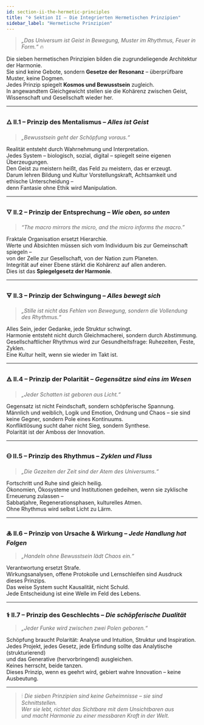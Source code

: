 ```yaml
---
id: section-ii-the-hermetic-principles
title: "🜍 Sektion II – Die Integrierten Hermetischen Prinzipien"
sidebar_label: "Hermetische Prinzipien"
---
```


> _„Das Universum ist Geist in Bewegung, Muster im Rhythmus, Feuer in Form.“_ 🔥

Die sieben hermetischen Prinzipien bilden die zugrundeliegende Architektur der Harmonie.  
Sie sind keine Gebote, sondern **Gesetze der Resonanz** – überprüfbare Muster, keine Dogmen.  
Jedes Prinzip spiegelt **Kosmos und Bewusstsein** zugleich.  
In angewandtem Gleichgewicht stellen sie die Kohärenz zwischen Geist, Wissenschaft und Gesellschaft wieder her.

---

### 🜂 II.1 – Prinzip des Mentalismus – _Alles ist Geist_

> _„Bewusstsein geht der Schöpfung voraus.“_

Realität entsteht durch Wahrnehmung und Interpretation.  
Jedes System – biologisch, sozial, digital – spiegelt seine eigenen Überzeugungen.  
Den Geist zu meistern heißt, das Feld zu meistern, das er erzeugt.  
Darum lehren Bildung und Kultur Vorstellungskraft, Achtsamkeit und ethische Unterscheidung –  
denn Fantasie ohne Ethik wird Manipulation.

---

### 🜄 II.2 – Prinzip der Entsprechung – _Wie oben, so unten_

> _“The macro mirrors the micro, and the micro informs the macro.”_

Fraktale Organisation ersetzt Hierarchie.  
Werte und Absichten müssen sich vom Individuum bis zur Gemeinschaft spiegeln –  
von der Zelle zur Gesellschaft, von der Nation zum Planeten.  
Integrität auf einer Ebene stärkt die Kohärenz auf allen anderen.  
Dies ist das **Spiegelgesetz der Harmonie**.

---

### 🜃 II.3 – Prinzip der Schwingung – _Alles bewegt sich_

> _„Stille ist nicht das Fehlen von Bewegung, sondern die Vollendung des Rhythmus.“_

Alles Sein, jeder Gedanke, jede Struktur schwingt.  
Harmonie entsteht nicht durch Gleichmacherei, sondern durch Abstimmung.  
Gesellschaftlicher Rhythmus wird zur Gesundheitsfrage: Ruhezeiten, Feste, Zyklen.  
Eine Kultur heilt, wenn sie wieder im Takt ist.

---

### 🜁 II.4 – Prinzip der Polarität – _Gegensätze sind eins im Wesen_

> _„Jeder Schatten ist geboren aus Licht.“_

Gegensatz ist nicht Feindschaft, sondern schöpferische Spannung.  
Männlich und weiblich, Logik und Emotion, Ordnung und Chaos – sie sind keine Gegner, sondern Pole eines Kontinuums.  
Konfliktlösung sucht daher nicht Sieg, sondern Synthese.  
Polarität ist der Amboss der Innovation.

---

### 🜔 II.5 – Prinzip des Rhythmus – _Zyklen und Fluss_

> _„Die Gezeiten der Zeit sind der Atem des Universums.“_

Fortschritt und Ruhe sind gleich heilig.  
Ökonomien, Ökosysteme und Institutionen gedeihen, wenn sie zyklische Erneuerung zulassen –  
Sabbatjahre, Regenerationsphasen, kulturelles Atmen.  
Ohne Rhythmus wird selbst Licht zu Lärm.

---

### 🜏 II.6 – Prinzip von Ursache & Wirkung – _Jede Handlung hat Folgen_

> _„Handeln ohne Bewusstsein lädt Chaos ein.“_

Verantwortung ersetzt Strafe.  
Wirkungsanalysen, offene Protokolle und Lernschleifen sind Ausdruck dieses Prinzips.  
Das weise System sucht Kausalität, nicht Schuld.  
Jede Entscheidung ist eine Welle im Feld des Lebens.

---

### ⚕ II.7 – Prinzip des Geschlechts – _Die schöpferische Dualität_

> _„Jeder Funke wird zwischen zwei Polen geboren.“_

Schöpfung braucht Polarität: Analyse und Intuition, Struktur und Inspiration.  
Jedes Projekt, jedes Gesetz, jede Erfindung sollte das Analytische (strukturierend)  
und das Generative (hervorbringend) ausgleichen.  
Keines herrscht, beide tanzen.  
Dieses Prinzip, wenn es geehrt wird, gebiert wahre Innovation – keine Ausbeutung.

---

> 🕯 _Die sieben Prinzipien sind keine Geheimnisse – sie sind Schnittstellen.  
> Wer sie lebt, richtet das Sichtbare mit dem Unsichtbaren aus  
> und macht Harmonie zu einer messbaren Kraft in der Welt._